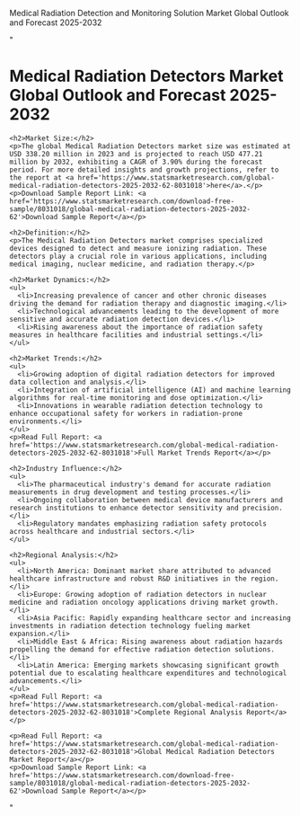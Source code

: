 Medical Radiation Detection and Monitoring Solution Market Global Outlook and Forecast 2025-2032

"<html>
  <body>
    <h1>Medical Radiation Detectors Market Global Outlook and Forecast 2025-2032</h1>
    
    <h2>Market Size:</h2>
    <p>The global Medical Radiation Detectors market size was estimated at USD 338.20 million in 2023 and is projected to reach USD 477.21 million by 2032, exhibiting a CAGR of 3.90% during the forecast period. For more detailed insights and growth projections, refer to the report at <a href='https://www.statsmarketresearch.com/global-medical-radiation-detectors-2025-2032-62-8031018'>here</a>.</p>
    <p>Download Sample Report Link: <a href='https://www.statsmarketresearch.com/download-free-sample/8031018/global-medical-radiation-detectors-2025-2032-62'>Download Sample Report</a></p> 

    <h2>Definition:</h2>
    <p>The Medical Radiation Detectors market comprises specialized devices designed to detect and measure ionizing radiation. These detectors play a crucial role in various applications, including medical imaging, nuclear medicine, and radiation therapy.</p>

    <h2>Market Dynamics:</h2>
    <ul>
      <li>Increasing prevalence of cancer and other chronic diseases driving the demand for radiation therapy and diagnostic imaging.</li>
      <li>Technological advancements leading to the development of more sensitive and accurate radiation detection devices.</li>
      <li>Rising awareness about the importance of radiation safety measures in healthcare facilities and industrial settings.</li>
    </ul>

    <h2>Market Trends:</h2>
    <ul>
      <li>Growing adoption of digital radiation detectors for improved data collection and analysis.</li>
      <li>Integration of artificial intelligence (AI) and machine learning algorithms for real-time monitoring and dose optimization.</li>
      <li>Innovations in wearable radiation detection technology to enhance occupational safety for workers in radiation-prone environments.</li>
    </ul>
    <p>Read Full Report: <a href='https://www.statsmarketresearch.com/global-medical-radiation-detectors-2025-2032-62-8031018'>Full Market Trends Report</a></p> 

    <h2>Industry Influence:</h2>
    <ul>
      <li>The pharmaceutical industry's demand for accurate radiation measurements in drug development and testing processes.</li>
      <li>Ongoing collaboration between medical device manufacturers and research institutions to enhance detector sensitivity and precision.</li>
      <li>Regulatory mandates emphasizing radiation safety protocols across healthcare and industrial sectors.</li>
    </ul>

    <h2>Regional Analysis:</h2>
    <ul>
      <li>North America: Dominant market share attributed to advanced healthcare infrastructure and robust R&D initiatives in the region.</li>
      <li>Europe: Growing adoption of radiation detectors in nuclear medicine and radiation oncology applications driving market growth.</li>
      <li>Asia Pacific: Rapidly expanding healthcare sector and increasing investments in radiation detection technology fueling market expansion.</li>
      <li>Middle East & Africa: Rising awareness about radiation hazards propelling the demand for effective radiation detection solutions.</li>
      <li>Latin America: Emerging markets showcasing significant growth potential due to escalating healthcare expenditures and technological advancements.</li>
    </ul>
    <p>Read Full Report: <a href='https://www.statsmarketresearch.com/global-medical-radiation-detectors-2025-2032-62-8031018'>Complete Regional Analysis Report</a></p> 

    <p>Read Full Report: <a href='https://www.statsmarketresearch.com/global-medical-radiation-detectors-2025-2032-62-8031018'>Global Medical Radiation Detectors Market Report</a></p> 
    <p>Download Sample Report Link: <a href='https://www.statsmarketresearch.com/download-free-sample/8031018/global-medical-radiation-detectors-2025-2032-62'>Download Sample Report</a></p> 

  </body>
</html>"
